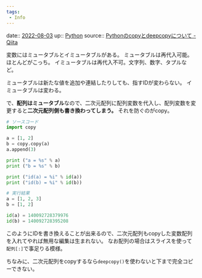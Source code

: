 ```yaml
---
tags:
 - Info
---
```


date:: [2022-08-03](Daily_Note/2022-08-03.md)
up:: [Python](../Bar/Program/Python.md)
source:: [Pythonのcopyとdeepcopyについて - Qiita](https://qiita.com/Kaz_K/items/a3d619b9e670e689b6db)

変数にはミュータブルとイミュータブルがある。
ミュータブルは再代入可能。ほとんどがこっち。
イミュータブルは再代入不可。文字列、数字、タプルなど。

ミュータブルは新たな値を追加や連結したりしても、指すIDが変わらない。
イミュータブルは変わる。

で、**配列はミュータブル**なので、二次元配列に配列変数を代入し、配列変数を変更すると**二次元配列側も書き換わってしまう。**
それを防ぐのがcopy。

```python
# ソースコード
import copy

a = [1, 2]
b = copy.copy(a)
a.append(3)

print ("a = %s" % a)
print ("b = %s" % b)

print ("id(a) = %i" % id(a))
print ("id(b) = %i" % id(b))

# 実行結果
a = [1, 2, 3]
b = [1, 2]

id(a) = 140092728379976
id(b) = 140092728395208
```

このようにIDを書き換えることが出来るので、二次元配列もcopyした変数配列を入れてやれば無用な編集は生まれない。
なお配列の場合はスライスを使って`配列[:]`で事足りる模様。

ちなみに、二次元配列をcopyするなら`deepcopy()`を使わないと下まで完全コピーできない。